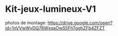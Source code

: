 # Kit-jeux-lumineux-V1
photos de montage: https://drive.google.com/open?id=1nVVwWyDQ76WxqaOwS5FhTgghZFb4ZFZT
